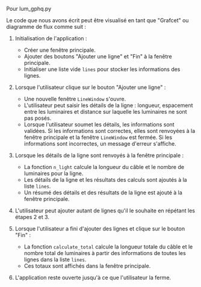Pour lum_gphq.py

Le code que nous avons écrit peut être visualisé en tant que "Grafcet" ou diagramme de flux comme suit :

1. Initialisation de l'application :
   - Créer une fenêtre principale.
   - Ajouter des boutons "Ajouter une ligne" et "Fin" à la fenêtre principale.
   - Initialiser une liste vide `lines` pour stocker les informations des lignes.

2. Lorsque l'utilisateur clique sur le bouton "Ajouter une ligne" :
   - Une nouvelle fenêtre `LineWindow` s'ouvre.
   - L'utilisateur peut saisir les détails de la ligne : longueur, espacement entre les luminaires et distance sur laquelle les luminaires ne sont pas posés.
   - Lorsque l'utilisateur soumet les détails, les informations sont validées. Si les informations sont correctes, elles sont renvoyées à la fenêtre principale et la fenêtre `LineWindow` est fermée. Si les informations sont incorrectes, un message d'erreur s'affiche.

3. Lorsque les détails de la ligne sont renvoyés à la fenêtre principale :
   - La fonction `n_light` calcule la longueur du câble et le nombre de luminaires pour la ligne.
   - Les détails de la ligne et les résultats des calculs sont ajoutés à la liste `lines`.
   - Un résumé des détails et des résultats de la ligne est ajouté à la fenêtre principale.

4. L'utilisateur peut ajouter autant de lignes qu'il le souhaite en répétant les étapes 2 et 3.

5. Lorsque l'utilisateur a fini d'ajouter des lignes et clique sur le bouton "Fin" :
   - La fonction `calculate_total` calcule la longueur totale du câble et le nombre total de luminaires à partir des informations de toutes les lignes dans la liste `lines`.
   - Ces totaux sont affichés dans la fenêtre principale.

6. L'application reste ouverte jusqu'à ce que l'utilisateur la ferme. 
